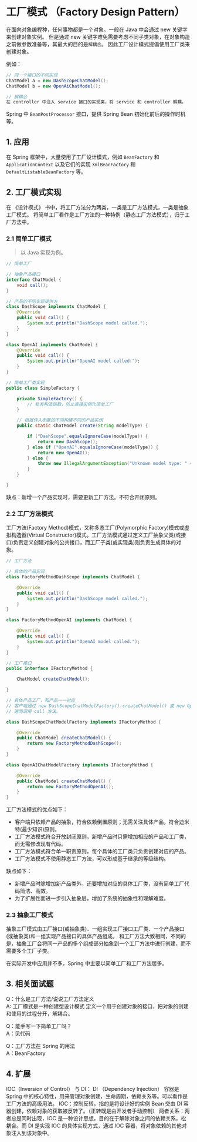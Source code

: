 # 工厂模式 （Factory Design Pattern）

在面向对象编程种，任何事物都是一个对象。一般在 Java 中会通过 new 关键字来创建对象实例。
但是通过 new 关键字难免需要考虑不同子类对象，在对象构造之前做参数准备等，其最大的目的是`解耦合`。
因此工厂设计模式提倡使用工厂类来创建对象。

例如：

```java
// 同一个接口的不同实现
ChatModel a = new DashScopeChatModel();
ChatModel b = new OpenAiChatModel();

// 解耦合
在 controller 中注入 service 接口的实现类，将 service 和 controller 解耦。
```

Spring 中 `BeanPostProcessor` 接口，提供 Spring Bean 初始化前后的操作时机等。

## 1. 应用

在 Spring 框架中，大量使用了工厂设计模式，例如 `BeanFactory` 和 `ApplicationContext` 以及它们的实现 `XmlBeanFactory` 和 `DefaultListableBeanFactory` 等。

## 2. 工厂模式实现

在 《设计模式》 书中，将工厂方法分为两类，一类是工厂方法模式，一类是抽象工厂模式。
将简单工厂看作是工厂方法的一种特例（静态工厂方法模式），归于工厂方法中。

### 2.1 简单工厂模式

> 以 Java 实现为例。

```java
// 简单工厂

// 抽象产品接口
interface ChatModel {
    void call();
}

// 产品的不同实现提供方
class DashScope implements ChatModel {
    @Override
    public void call() {
        System.out.println("DashScope model called.");
    }
}

class OpenAI implements ChatModel {
    @Override
    public void call() {
        System.out.println("OpenAI model called.");
    }
}

// 简单工厂类实现
public class SimpleFactory {

    private SimpleFactory() {
        // 私有构造函数，防止直接实例化简单工厂
    }

    // 根据传入参数的不同构建不同的产品实例
    public static ChatModel create(String modelType) {

        if ("DashScope".equalsIgnoreCase(modelType)) {
            return new DashScope();
        } else if ("OpenAI".equalsIgnoreCase(modelType)) {
            return new OpenAI();
        } else {
            throw new IllegalArgumentException("Unknown model type: " + modelType);
        }
    }

}
```

缺点：新增一个产品实现时，需要更新工厂方法。不符合开闭原则。

### 2.2 工厂方法模式

工厂方法(Factory Method)模式，又称多态工厂(Polymorphic Factory)模式或虚拟构造器(Virtual Constructor)模式。工厂方法模式通过定义工厂抽象父类(或接口)负责定义创建对象的公共接口，而工厂子类(或实现类)则负责生成具体的对象。

```java
// 工厂方法

// 具体的产品实现
class FactoryMethodDashScope implements ChatModel {

    @Override
    public void call() {
        System.out.println("DashScope model called.");
    }
}

class FactoryMethodOpenAI implements ChatModel {

    @Override
    public void call() {
        System.out.println("OpenAI model called.");
    }
}

// 工厂接口
public interface IFactoryMethod {

    ChatModel createChatModel();

}

// 具体产品工厂，和产品一一对应
// 客户端通过 new DashScopeChatModelFactory().createChatModel() 或 new OpenAIChatModelFactory().createChatModel() 来获取具体的产品实例
// 进而调用 call 方法。

class DashScopeChatModelFactory implements IFactoryMethod {

    @Override
    public ChatModel createChatModel() {
        return new FactoryMethodDashScope();
    }
}

class OpenAIChatModelFactory implements IFactoryMethod {

    @Override
    public ChatModel createChatModel() {
        return new FactoryMethodOpenAI();
    }
}
```

工厂方法模式的优点如下：

- 客户端只依赖产品的抽象，符合依赖倒置原则；无需关注具体产品，符合迪米特(最少知识)原则。
- 工厂方法模式符合开放封闭原则，新增产品时只需增加相应的产品和工厂类，而无需修改现有代码。
- 工厂方法模式符合单一职责原则，每个具体的工厂类只负责创建对应的产品。
- 工厂方法模式不使用静态工厂方法，可以形成基于继承的等级结构。

缺点如下：

- 新增产品时除增加新产品类外，还要增加对应的具体工厂类，没有简单工厂代码简洁、高效。
- 为了扩展性而进一步引入抽象层，增加了系统的抽象性和理解难度。

### 2.3 抽象工厂模式

抽象工厂模式由工厂接口(或抽象类)、一组实现工厂接口工厂类、一个产品接口(或抽象类)和一组实现产品接口的具体产品组成。
和工厂方法大致相同，不同的是，抽象工厂会将同一产品的多个组成部分抽象到一个工厂方法中进行创建，而不需要多个工厂子类。

在实际开发中应用并不多，Spring 中主要以简单工厂和工厂方法居多。

## 3. 相关面试题

Q：什么是工厂方法/说说工厂方法定义
<br>
A: 工厂模式是一种创建型设计模式
   定义一个用于创建对象的接口，把对象的创建和使用的过程分开，解耦合。

Q：能手写一下简单工厂吗？
<br>
A：见代码

Q：工厂方法在 Spring 的用法
<br>
A：BeanFactory

## 4. 扩展

IOC（Inversion of Control） 与 DI：
DI （Dependency Injection） 容器是 Spring 中的核心特性，用来管理对象创建，生命周期，依赖关系等。可以看作是工厂方法的高级用法。
IOC：控制反转，指的是将设计好的实例 Bean 交由 DI 容器创建，依赖对象的获取被反转了。（正转既是由开发者手动控制）
两者关系：两者总是同时出现，IOC 是一种设计思想，目的在于解除对象之间的依赖关系，松耦合。而 DI 是实现 IOC 的具体实现方式，通过 IOC 容器，将对象依赖的其他对象注入到该对象中。
